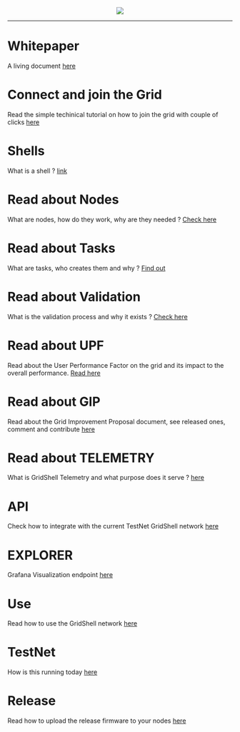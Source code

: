 <p align="center">
<img src=https://gridshl.files.wordpress.com/2022/06/img_3486.png>
</p>
<p align="center">
  <i></i>
</p>

- - - - - - - - - - - - 

# Whitepaper
A living document [here](https://github.com/invpe/GridShell/blob/main/Documentation/Tutorials/Whitepaper.md)

# Connect and join the Grid 
Read the simple techinical tutorial on how to join the grid with couple of clicks [here](https://github.com/invpe/gridshell/blob/main/Documentation/Tutorials/Join.md) 

# Shells
What is a shell ? [link](https://github.com/invpe/GridShell/blob/main/Documentation/Tutorials/Shells.md)

# Read about Nodes
What are nodes, how do they work, why are they needed ? [Check here](https://github.com/invpe/gridshell/blob/main/Documentation/Tutorials/Nodes.md)

# Read about Tasks
What are tasks, who creates them and why ? [Find out](https://github.com/invpe/gridshell/blob/main/Documentation/Tutorials/Task.md)

# Read about Validation
What is the validation process and why it exists ? [Check here](https://github.com/invpe/gridshell/blob/main/Documentation/Tutorials/Validation.md)

# Read about UPF
Read about the User Performance Factor on the grid and its impact to the overall performance. [Read here](https://github.com/invpe/gridshell/blob/main/Documentation/Tutorials/UPF.md)

# Read about GIP
Read about the Grid Improvement Proposal document, see released ones, comment and contribute [here](https://github.com/invpe/gridshell/blob/main/Documentation/Tutorials/GIP.md)

# Read about TELEMETRY
What is GridShell Telemetry and what purpose does it serve ? [here](https://github.com/invpe/GridShell/blob/main/Documentation/Tutorials/Telemetry.md)

# API
Check how to integrate with the current TestNet GridShell network [here](https://github.com/invpe/GridShell/tree/main/Documentation/API)

# EXPLORER
Grafana Visualization endpoint [here](https://github.com/invpe/GridShell/blob/main/Documentation/Tutorials/Explorer.md)

# Use
Read how to use the GridShell network [here](https://github.com/invpe/GridShell/blob/main/Documentation/Tutorials/Use.md)

# TestNet
How is this running today [here](https://github.com/invpe/GridShell/blob/main/Documentation/Tutorials/GTN.md)

# Release
Read how to upload the release firmware to your nodes [here](https://github.com/invpe/GridShell/blob/main/Documentation/Tutorials/Release.md)
